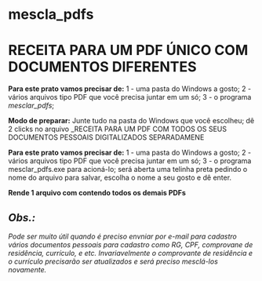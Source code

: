 # mescla_pdfs
# RECEITA PARA UM PDF ÚNICO COM DOCUMENTOS DIFERENTES
**Para este prato vamos precisar de:**
1 - uma pasta do Windows a gosto;
2 - vários arquivos tipo PDF que você precisa juntar em um só;
3 - o programa *mesclar_pdfs*;

**Modo de preparar:**
Junte tudo na pasta do Windows que você escolheu; dê 2 clicks no arquivo _RECEITA PARA UM PDF COM TODOS OS SEUS DOCUMENTOS PESSOAIS DIGITALIZADOS SEPARADAMENE

**Para este prato vamos precisar de:**
1 - uma pasta do Windows a gosto;
2 - vários arquivos tipo PDF que você precisa juntar em um só;
3 - o programa mesclar_pdfs.exe para acioná-lo; será aberta uma telinha preta pedindo o nome do arquivo para salvar, escolha o nome a seu gosto e dê enter.

**Rende 1 arquivo com contendo todos os demais PDFs**

## *Obs.:*
*Pode ser muito útil quando é preciso envniar por e-mail para cadastro vários documentos pessoais para cadastro como RG, CPF, comprovane de residência, currículo, e etc.* 
*Invariavelmente o comprovante de residência e o currículo precisarão ser atualizados e será preciso mesclá-los novamente.*
